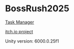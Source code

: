 # BossRush2025
[Task Manager](https://trello.com/invite/672753833d05ed6cf2dcba00/ATTI429088af7b17bcb8847ca6fe8708e5b9AF57025F)

[itch.io project](https://isgris.itch.io/br2025)

Unity version: 6000.0.25f1
